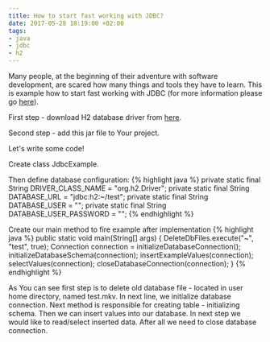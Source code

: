 ```yaml
---
title: How to start fast working with JDBC?
date: 2017-05-28 18:19:00 +02:00
tags:
- java
- jdbc
- h2
---
```


Many people, at the beginning of their adventure with software development, are scared how many things and tools they have to learn. This is example how to start fast working with JDBC (for more information please go [here](http://docs.oracle.com/javase/8/docs/technotes/guides/jdbc/)).

First step - download H2 database driver from [here](https://mvnrepository.com/artifact/com.h2database/h2).

Second step - add this jar file to Your project.

Let's write some code!

Create class JdbcExample.

Then define database configuration:
{% highlight java %}
    private static final String DRIVER_CLASS_NAME = "org.h2.Driver";
    private static final String DATABASE_URL = "jdbc:h2:~/test";
    private static final String DATABASE_USER = "";
    private static final String DATABASE_USER_PASSWORD = "";
{% endhighlight %}

Create our main method to fire example after implementation
{% highlight java %}
    public static void main(String[] args) {
        DeleteDbFiles.execute("~", "test", true);
        Connection connection = initializeDatabaseConnection();
        initializeDatabaseSchema(connection);
        insertExampleValues(connection);
        selectValues(connection);
        closeDatabaseConnection(connection);
    }
{% endhighlight %}

As You can see first step is to delete old database file - located in user home directory, named test.mkv.
In next line, we initialize database connection.
Next method is responsible for creating table - initializing schema.
Then we can insert values into our database.
In next step we would like to read/select inserted data.
After all we need to close database connection.